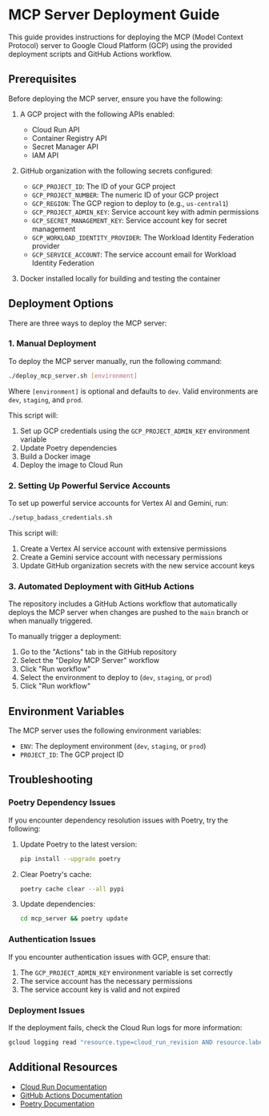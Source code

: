 # MCP Server Deployment Guide

This guide provides instructions for deploying the MCP (Model Context Protocol) server to Google Cloud Platform (GCP) using the provided deployment scripts and GitHub Actions workflow.

## Prerequisites

Before deploying the MCP server, ensure you have the following:

1. A GCP project with the following APIs enabled:
   - Cloud Run API
   - Container Registry API
   - Secret Manager API
   - IAM API

2. GitHub organization with the following secrets configured:
   - `GCP_PROJECT_ID`: The ID of your GCP project
   - `GCP_PROJECT_NUMBER`: The numeric ID of your GCP project
   - `GCP_REGION`: The GCP region to deploy to (e.g., `us-central1`)
   - `GCP_PROJECT_ADMIN_KEY`: Service account key with admin permissions
   - `GCP_SECRET_MANAGEMENT_KEY`: Service account key for secret management
   - `GCP_WORKLOAD_IDENTITY_PROVIDER`: The Workload Identity Federation provider
   - `GCP_SERVICE_ACCOUNT`: The service account email for Workload Identity Federation

3. Docker installed locally for building and testing the container

## Deployment Options

There are three ways to deploy the MCP server:

### 1. Manual Deployment

To deploy the MCP server manually, run the following command:

```bash
./deploy_mcp_server.sh [environment]
```

Where `[environment]` is optional and defaults to `dev`. Valid environments are `dev`, `staging`, and `prod`.

This script will:
1. Set up GCP credentials using the `GCP_PROJECT_ADMIN_KEY` environment variable
2. Update Poetry dependencies
3. Build a Docker image
4. Deploy the image to Cloud Run

### 2. Setting Up Powerful Service Accounts

To set up powerful service accounts for Vertex AI and Gemini, run:

```bash
./setup_badass_credentials.sh
```

This script will:
1. Create a Vertex AI service account with extensive permissions
2. Create a Gemini service account with necessary permissions
3. Update GitHub organization secrets with the new service account keys

### 3. Automated Deployment with GitHub Actions

The repository includes a GitHub Actions workflow that automatically deploys the MCP server when changes are pushed to the `main` branch or when manually triggered.

To manually trigger a deployment:
1. Go to the "Actions" tab in the GitHub repository
2. Select the "Deploy MCP Server" workflow
3. Click "Run workflow"
4. Select the environment to deploy to (`dev`, `staging`, or `prod`)
5. Click "Run workflow"

## Environment Variables

The MCP server uses the following environment variables:

- `ENV`: The deployment environment (`dev`, `staging`, or `prod`)
- `PROJECT_ID`: The GCP project ID

## Troubleshooting

### Poetry Dependency Issues

If you encounter dependency resolution issues with Poetry, try the following:

1. Update Poetry to the latest version:
   ```bash
   pip install --upgrade poetry
   ```

2. Clear Poetry's cache:
   ```bash
   poetry cache clear --all pypi
   ```

3. Update dependencies:
   ```bash
   cd mcp_server && poetry update
   ```

### Authentication Issues

If you encounter authentication issues with GCP, ensure that:

1. The `GCP_PROJECT_ADMIN_KEY` environment variable is set correctly
2. The service account has the necessary permissions
3. The service account key is valid and not expired

### Deployment Issues

If the deployment fails, check the Cloud Run logs for more information:

```bash
gcloud logging read "resource.type=cloud_run_revision AND resource.labels.service_name=mcp-server-dev" --limit=10
```

## Additional Resources

- [Cloud Run Documentation](https://cloud.google.com/run/docs)
- [GitHub Actions Documentation](https://docs.github.com/en/actions)
- [Poetry Documentation](https://python-poetry.org/docs/)